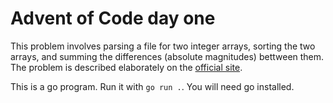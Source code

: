 # Advent of Code day one
This problem involves parsing a file for two integer arrays, sorting the two arrays, and summing the differences (absolute magnitudes) bettween them. The problem is described elaborately on the [official site](https://adventofcode.com/2024/day/1).

This is a go program. Run it with `go run .`. You will need go installed.
